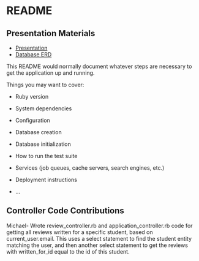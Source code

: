 # README

## Presentation Materials
- [Presentation](https://docs.google.com/presentation/d/1CxEjYkrvY5vLyQvEOWeyerpJmUNsR-_vojjTn90u0-I/edit#slide=id.gc6fa3c898_0_0)
- [Database ERD](https://lucid.app/lucidchart/bb169a01-6c08-4bfd-a07b-7a78dbe80c18/edit?invitationId=inv_2ff39713-72f6-491c-aef2-0f1377bc3cc1&page=0_0#)

This README would normally document whatever steps are necessary to get the
application up and running.

Things you may want to cover:

* Ruby version

* System dependencies

* Configuration

* Database creation

* Database initialization

* How to run the test suite

* Services (job queues, cache servers, search engines, etc.)

* Deployment instructions

* ...

## Controller Code Contributions
Michael- Wrote review_controller.rb and application_controller.rb code for getting all reviews written for a specific student, based on current_user.email. This uses a select statement to find the student entity matching the user, and then another select statement to get the reviews with written_for_id equal to the id of this student.